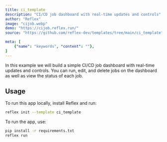 ```yaml
---
title: ci_template
description: "CI/CD job dashboard with real-time updates and controls"
author: "Reflex"
image: "cijob.webp"
demo: "https://cijob.reflex.run/"
source: "https://github.com/reflex-dev/templates/tree/main/ci_template"

meta: [
    {"name": "keywords", "content": ""},
]
---
```

 
In this example we will build a simple CI/CD job dashboard with real-time updates and controls. You can run, edit, and delete jobs on the dashboard as well as view the status of each job.

## Usage

To run this app locally, install Reflex and run:

```bash
reflex init --template ci_template
```

To run the app, use:

```bash
pip install -r requirements.txt
reflex run
```
